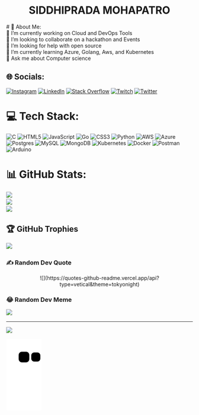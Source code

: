 <h1 align="center">SIDDHIPRADA MOHAPATRO</h1>
# 💫 About Me:<br>
🔭 I’m currently working on Cloud and DevOps Tools<br>👯 I’m looking to collaborate on a hackathon and Events<br>🤝 I’m looking for help with open source<br>🌱 I’m currently learning Azure, Golang, Aws, and Kubernetes<br>💬 Ask me about Computer science<br>


## 🌐 Socials:
[![Instagram](https://img.shields.io/badge/Instagram-%23E4405F.svg?logo=Instagram&logoColor=white)](https://instagram.com/siddhiprada.mohapatro) [![LinkedIn](https://img.shields.io/badge/LinkedIn-%230077B5.svg?logo=linkedin&logoColor=white)](https://linkedin.com/in/siddhiprada-mohapatra-4a5803219) [![Stack Overflow](https://img.shields.io/badge/-Stackoverflow-FE7A16?logo=stack-overflow&logoColor=white)](https://stackoverflow.com/users/18197015) [![Twitch](https://img.shields.io/badge/Twitch-%239146FF.svg?logo=Twitch&logoColor=white)](https://twitch.tv/siddhi_2003) [![Twitter](https://img.shields.io/badge/Twitter-%231DA1F2.svg?logo=Twitter&logoColor=white)](https://twitter.com/mohapatro_Sid3) 

# 💻 Tech Stack:
![C](https://img.shields.io/badge/c-%2300599C.svg?style=plastic&logo=c&logoColor=white) ![HTML5](https://img.shields.io/badge/html5-%23E34F26.svg?style=plastic&logo=html5&logoColor=white) ![JavaScript](https://img.shields.io/badge/javascript-%23323330.svg?style=plastic&logo=javascript&logoColor=%23F7DF1E) ![Go](https://img.shields.io/badge/go-%2300ADD8.svg?style=plastic&logo=go&logoColor=white) ![CSS3](https://img.shields.io/badge/css3-%231572B6.svg?style=plastic&logo=css3&logoColor=white) ![Python](https://img.shields.io/badge/python-3670A0?style=plastic&logo=python&logoColor=ffdd54) ![AWS](https://img.shields.io/badge/AWS-%23FF9900.svg?style=plastic&logo=amazon-aws&logoColor=white) ![Azure](https://img.shields.io/badge/azure-%230072C6.svg?style=plastic&logo=azure-devops&logoColor=white) ![Postgres](https://img.shields.io/badge/postgres-%23316192.svg?style=plastic&logo=postgresql&logoColor=white) ![MySQL](https://img.shields.io/badge/mysql-%2300f.svg?style=plastic&logo=mysql&logoColor=white) ![MongoDB](https://img.shields.io/badge/MongoDB-%234ea94b.svg?style=plastic&logo=mongodb&logoColor=white) ![Kubernetes](https://img.shields.io/badge/kubernetes-%23326ce5.svg?style=plastic&logo=kubernetes&logoColor=white) ![Docker](https://img.shields.io/badge/docker-%230db7ed.svg?style=plastic&logo=docker&logoColor=white) ![Postman](https://img.shields.io/badge/Postman-FF6C37?style=plastic&logo=postman&logoColor=white) ![Arduino](https://img.shields.io/badge/-Arduino-00979D?style=plastic&logo=Arduino&logoColor=white)
# 📊 GitHub Stats:
![](https://github-readme-stats.vercel.app/api?username=Siddhipradamohapatro120503&theme=nightowl&hide_border=false&include_all_commits=false&count_private=false)<br/>
![](https://github-readme-streak-stats.herokuapp.com/?user=Siddhipradamohapatro120503&theme=nightowl&hide_border=false)<br/>
![](https://github-readme-stats.vercel.app/api/top-langs/?username=Siddhipradamohapatro120503&theme=nightowl&hide_border=false&include_all_commits=false&count_private=false&layout=compact)

## 🏆 GitHub Trophies
![](https://github-profile-trophy.vercel.app/?username=Siddhipradamohapatro120503&theme=onedark&no-frame=false&no-bg=true&margin-w=4)

### ✍️ Random Dev Quote
<p align="center">![](https://quotes-github-readme.vercel.app/api?type=vetical&theme=tokyonight)</p>

### 😂 Random Dev Meme
<img src="https://random-memer.herokuapp.com/" width="512px"/>

---
[![](https://visitcount.itsvg.in/api?id=Siddhipradamohapatro120503&icon=1&color=1)](https://visitcount.itsvg.in)



![snake gif](https://github.com/Siddhipradamohapatro120503/Siddhipradamohapatro120503/blob/output/github-contribution-grid-snake.svg)

